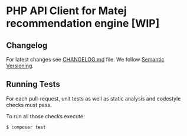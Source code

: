 # PHP API Client for Matej recommendation engine [WIP]

## Changelog
For latest changes see [CHANGELOG.md](CHANGELOG.md) file. We follow [Semantic Versioning](http://semver.org/).

## Running Tests

For each pull-request, unit tests as well as static analysis and codestyle checks must pass.

To run all those checks execute:


```sh
$ composer test

```
